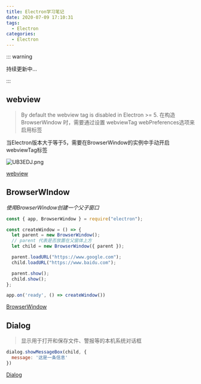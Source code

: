 ```yaml
---
title: Electron学习笔记
date: 2020-07-09 17:10:31
tags: 
  - Electron
categories:
  - Electron
---
```


::: warning

持续更新中...

:::

## webview
> By default the webview tag is disabled in Electron >= 5. 在构造 BrowserWindow 时，需要通过设置 webviewTag webPreferences选项来启用标签

当Electron版本大于等于5，需要在BrowserWindow的实例中手动开启webviewTag标签

![UB3EDJ.png](https://s1.ax1x.com/2020/07/16/UB3EDJ.png)


[webview](https://www.electronjs.org/docs/api/webview-tag#webviewtagprintoptions)

<!-- more -->

## BrowserWIndow


_使用BrowserWindow创建一个父子窗口_
```javascript
const { app, BrowserWindow } = require("electron");

const createWindow = () => {
  let parent = new BrowserWindow();
  // parent 代表是否放置在父窗体上方
  let child = new BrowserWindow({ parent });

  parent.loadURL("https://www.google.com");
  child.loadURL("https://www.baidu.com");

  parent.show();
  child.show();
};

app.on('ready', () => createWindow())
```
[BrowserWindow](https://www.electronjs.org/docs/api/browser-window)
## Dialog
> 显示用于打开和保存文件、警报等的本机系统对话框



```javascript
dialog.showMessageBox(child, {
  message: '这是一条信息'
})
```
[Dialog](https://www.electronjs.org/docs/api/dialog#dialogshowmessageboxsyncbrowserwindow-options)
